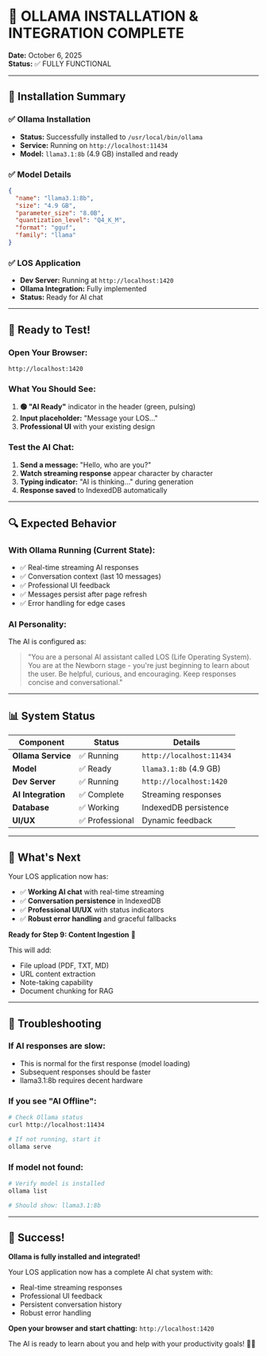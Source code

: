 # 🎉 OLLAMA INSTALLATION & INTEGRATION COMPLETE

**Date:** October 6, 2025  
**Status:** ✅ FULLY FUNCTIONAL

---

## 🚀 **Installation Summary**

### ✅ **Ollama Installation**
- **Status:** Successfully installed to `/usr/local/bin/ollama`
- **Service:** Running on `http://localhost:11434`
- **Model:** `llama3.1:8b` (4.9 GB) installed and ready

### ✅ **Model Details**
```json
{
  "name": "llama3.1:8b",
  "size": "4.9 GB",
  "parameter_size": "8.0B",
  "quantization_level": "Q4_K_M",
  "format": "gguf",
  "family": "llama"
}
```

### ✅ **LOS Application**
- **Dev Server:** Running at `http://localhost:1420`
- **Ollama Integration:** Fully implemented
- **Status:** Ready for AI chat

---

## 🧪 **Ready to Test!**

### **Open Your Browser:**
```
http://localhost:1420
```

### **What You Should See:**
1. **🟢 "AI Ready"** indicator in the header (green, pulsing)
2. **Input placeholder:** "Message your LOS..."
3. **Professional UI** with your existing design

### **Test the AI Chat:**
1. **Send a message:** "Hello, who are you?"
2. **Watch streaming response** appear character by character
3. **Typing indicator:** "AI is thinking..." during generation
4. **Response saved** to IndexedDB automatically

---

## 🔍 **Expected Behavior**

### **With Ollama Running (Current State):**
- ✅ Real-time streaming AI responses
- ✅ Conversation context (last 10 messages)
- ✅ Professional UI feedback
- ✅ Messages persist after page refresh
- ✅ Error handling for edge cases

### **AI Personality:**
The AI is configured as:
> "You are a personal AI assistant called LOS (Life Operating System). You are at the Newborn stage - you're just beginning to learn about the user. Be helpful, curious, and encouraging. Keep responses concise and conversational."

---

## 📊 **System Status**

| Component | Status | Details |
|-----------|--------|---------|
| **Ollama Service** | ✅ Running | `http://localhost:11434` |
| **Model** | ✅ Ready | `llama3.1:8b` (4.9 GB) |
| **Dev Server** | ✅ Running | `http://localhost:1420` |
| **AI Integration** | ✅ Complete | Streaming responses |
| **Database** | ✅ Working | IndexedDB persistence |
| **UI/UX** | ✅ Professional | Dynamic feedback |

---

## 🎯 **What's Next**

Your LOS application now has:
- ✅ **Working AI chat** with real-time streaming
- ✅ **Conversation persistence** in IndexedDB
- ✅ **Professional UI/UX** with status indicators
- ✅ **Robust error handling** and graceful fallbacks

**Ready for Step 9: Content Ingestion** 🚀

This will add:
- File upload (PDF, TXT, MD)
- URL content extraction
- Note-taking capability
- Document chunking for RAG

---

## 🐛 **Troubleshooting**

### **If AI responses are slow:**
- This is normal for the first response (model loading)
- Subsequent responses should be faster
- llama3.1:8b requires decent hardware

### **If you see "AI Offline":**
```bash
# Check Ollama status
curl http://localhost:11434

# If not running, start it
ollama serve
```

### **If model not found:**
```bash
# Verify model is installed
ollama list

# Should show: llama3.1:8b
```

---

## 🎉 **Success!**

**Ollama is fully installed and integrated!**

Your LOS application now has a complete AI chat system with:
- Real-time streaming responses
- Professional UI feedback
- Persistent conversation history
- Robust error handling

**Open your browser and start chatting:** `http://localhost:1420`

The AI is ready to learn about you and help with your productivity goals! 🤖✨

